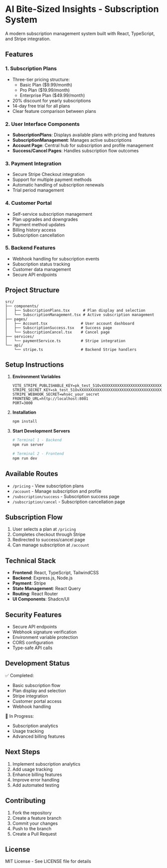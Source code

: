 # AI Bite-Sized Insights - Subscription System

A modern subscription management system built with React, TypeScript, and Stripe integration.

## Features

### 1. Subscription Plans
- Three-tier pricing structure:
  - Basic Plan ($9.99/month)
  - Pro Plan ($19.99/month)
  - Enterprise Plan ($49.99/month)
- 20% discount for yearly subscriptions
- 14-day free trial for all plans
- Clear feature comparison between plans

### 2. User Interface Components
- **SubscriptionPlans**: Displays available plans with pricing and features
- **SubscriptionManagement**: Manages active subscriptions
- **Account Page**: Central hub for subscription and profile management
- **Success/Cancel Pages**: Handles subscription flow outcomes

### 3. Payment Integration
- Secure Stripe Checkout integration
- Support for multiple payment methods
- Automatic handling of subscription renewals
- Trial period management

### 4. Customer Portal
- Self-service subscription management
- Plan upgrades and downgrades
- Payment method updates
- Billing history access
- Subscription cancellation

### 5. Backend Features
- Webhook handling for subscription events
- Subscription status tracking
- Customer data management
- Secure API endpoints

## Project Structure

```
src/
├── components/
│   ├── SubscriptionPlans.tsx      # Plan display and selection
│   └── SubscriptionManagement.tsx # Active subscription management
├── pages/
│   ├── Account.tsx               # User account dashboard
│   ├── SubscriptionSuccess.tsx   # Success page
│   └── SubscriptionCancel.tsx    # Cancel page
├── services/
│   └── paymentService.ts         # Stripe integration
└── api/
    └── stripe.ts                 # Backend Stripe handlers
```

## Setup Instructions

1. **Environment Variables**
   ```
   VITE_STRIPE_PUBLISHABLE_KEY=pk_test_51OvXXXXXXXXXXXXXXXXXXXXXXXXXXXXXXXXXXXXXXXXXXXXXXX
   STRIPE_SECRET_KEY=sk_test_51OvXXXXXXXXXXXXXXXXXXXXXXXXXXXXXXXXXXXXXXXXXXXXXXX
   STRIPE_WEBHOOK_SECRET=whsec_your_secret
   FRONTEND_URL=http://localhost:8081
   PORT=3000
   ```

2. **Installation**
   ```bash
   npm install
   ```

3. **Start Development Servers**
   ```bash
   # Terminal 1 - Backend
   npm run server

   # Terminal 2 - Frontend
   npm run dev
   ```

## Available Routes

- `/pricing` - View subscription plans
- `/account` - Manage subscription and profile
- `/subscription/success` - Subscription success page
- `/subscription/cancel` - Subscription cancellation page

## Subscription Flow

1. User selects a plan at `/pricing`
2. Completes checkout through Stripe
3. Redirected to success/cancel page
4. Can manage subscription at `/account`

## Technical Stack

- **Frontend**: React, TypeScript, TailwindCSS
- **Backend**: Express.js, Node.js
- **Payment**: Stripe
- **State Management**: React Query
- **Routing**: React Router
- **UI Components**: Shadcn/UI

## Security Features

- Secure API endpoints
- Webhook signature verification
- Environment variable protection
- CORS configuration
- Type-safe API calls

## Development Status

✅ Completed:
- Basic subscription flow
- Plan display and selection
- Stripe integration
- Customer portal access
- Webhook handling

🚧 In Progress:
- Subscription analytics
- Usage tracking
- Advanced billing features

## Next Steps

1. Implement subscription analytics
2. Add usage tracking
3. Enhance billing features
4. Improve error handling
5. Add automated testing

## Contributing

1. Fork the repository
2. Create a feature branch
3. Commit your changes
4. Push to the branch
5. Create a Pull Request

## License

MIT License - See LICENSE file for details
